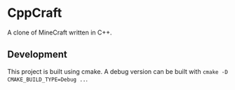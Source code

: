 # CppCraft

A clone of MineCraft written in C++.

## Development
This project is built using cmake. A debug version can be built with `cmake -D CMAKE_BUILD_TYPE=Debug ..`.
